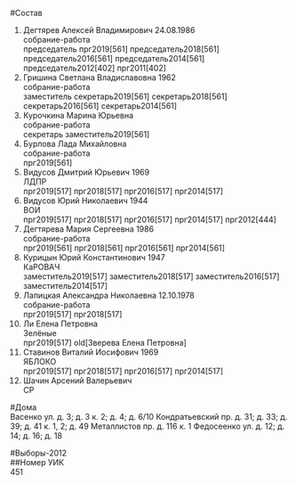 #Состав  
1. Дегтярев Алексей Владимирович 24.08.1986  
    собрание-работа  
    председатель прг2019[561] председатель2018[561] председатель2016[561] председатель2014[561] председатель2012[402] прг2011[402]  
2. Гришина Светлана Владиславовна 1962  
    собрание-работа  
    заместитель секретарь2019[561] секретарь2018[561] секретарь2016[561] секретарь2014[561]  
3. Курочкина Марина Юрьевна  
    собрание-работа  
    секретарь заместитель2019[561]  
4. Бурлова Лада Михайловна  
    собрание-работа  
    прг2019[561]  
5. Видусов Дмитрий Юрьевич 1969  
    ЛДПР  
    прг2019[517] прг2018[517] прг2016[517] прг2014[517]  
6. Видусов Юрий Николаевич 1944  
    ВОИ  
    прг2019[517] прг2018[517] прг2016[517] прг2014[517] прг2012[444]  
7. Дегтярева Мария Сергеевна 1986  
    собрание-работа  
    прг2019[561] прг2018[561] прг2016[561] прг2014[561]  
8. Курицын Юрий Константинович 1947  
    КаРОВАЧ  
    заместитель2019[517] заместитель2018[517] заместитель2016[517] заместитель2014[517]  
9. Лапицкая Александра Николаевна 12.10.1978  
    собрание-работа  
    прг2019[517] прг2018[517]  
10. Ли Елена Петровна  
    Зелёные  
    прг2019[517] old[Зверева Елена Петровна]  
11. Ставинов Виталий Иосифович 1969  
    ЯБЛОКО  
    прг2019[517] прг2018[517] прг2016[517] прг2014[517]  
12. Шачин Арсений Валерьевич  
    СР  
  
#Дома  
Васенко ул. д. 3; д. 3 к. 2; д. 4; д. 6/10 Кондратьевский пр. д. 31; д. 33; д. 39; д. 41 к. 1, 2; д. 49 Металлистов пр. д. 116 к. 1 Федосеенко ул. д. 12; д. 14; д. 16; д. 18  
  
#Выборы-2012  
##Номер УИК  
451  
